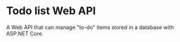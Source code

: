 # Todo list Web API

A Web API that can manage "to-do" items stored in a database with ASP.NET Core.
